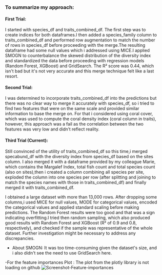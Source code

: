 ### To summarize my approach:
#### First Trial:
I started with species_df and traits_combined_df. The first step was to create indices for both dataframes.I then added a species_family column to traits_combined_df and performed row augmentation to match the number of rows in species_df before proceeding with the merge.The resulting dataframe had some null values which i addressed using MICE.I applied SMOGN to counterbalance the skewed distribution of the diversity index and standardized the data before proceeding with regression models (Random Forest, XGBoost) and GridSearch. The R² score was 0.44, which isn't bad but it's not very accurate and this merge technique felt like a last resort.

#### Second Trial:
I was determined to incorporate traits_combined_df into the predictions but there was no clear way to merge it accurately with species_df, so i tried to find two features that were on the same scale and provided similar information to base the merge on. For that i considered using coral cover, which was used to compute the coral density index (coral column in traits), however, this approach was a fail as the correlation between the two features was very low and didn’t reflect reality.

#### Third Trial (Current):
Still convinced of the utility of traits_combined_df so this time,i merged specabund_df with the diversity index from species_df based on the sites column. I also merged it with a dataframe provided by my colleague Marie, which contains the Margalef Index, total fish count and total species count (also on sites),then i created a column combining all species per site, exploded the column into one species per row (after splitting and joining to match the species names with those in traits_combined_df) and finally merged it with traits_combined_df.

I obtained a large dataset with more than 13,000 rows. After dropping some columns,i used MICE for null values, MODE for categorical values, encoded the categorical values and applied standard scaling before making predictions. The Random Forest results were too good and that was a sign indicating overfitting.I tried then random sampling, which also produced good results with Random Forest and XGBoost (R² of 0.9 and 0.8, respectively), and checked if the sample was representative of the whole dataset. Further investigation might be necessary to address any discrepancies.

- About SMOGN: It was too time-consuming given the dataset's size, and i also didn't see the need to use GridSearch here.

-For the feature importances Plot : The plot from the plotly library is not loading on github ![Screenshot-Feature-importances](https://github.com/user-attachments/assets/4ea83902-bc85-40ee-b0bd-f9149db9caf7)
